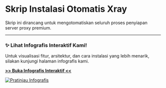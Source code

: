 # Skrip Instalasi Otomatis Xray

Skrip ini dirancang untuk mengotomatiskan seluruh proses penyiapan server proxy premium.

---

### ✨ Lihat Infografis Interaktif Kami!

Untuk visualisasi fitur, arsitektur, dan cara instalasi yang lebih menarik, silakan kunjungi halaman infografis kami.

**[>> Buka Infografis Interaktif <<](https://masjeho2.github.io/xray-bot/)**

[![Pratinjau Infografis](URL_SCREENSHOT_ANDA)](https://masjeho2.github.io/xray-bot/)
